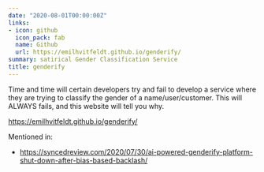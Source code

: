 ```yaml
---
date: "2020-08-01T00:00:00Z"
links:
- icon: github
  icon_pack: fab
  name: Github
  url: https://emilhvitfeldt.github.io/genderify/
summary: satirical Gender Classification Service
title: genderify
---
```


  Time and time will certain developers try and fail to develop a service where they are trying to classify the gender of a name/user/customer. This will ALWAYS fails, and this website will tell you why.  

https://emilhvitfeldt.github.io/genderify/

Mentioned in:

- https://syncedreview.com/2020/07/30/ai-powered-genderify-platform-shut-down-after-bias-based-backlash/
